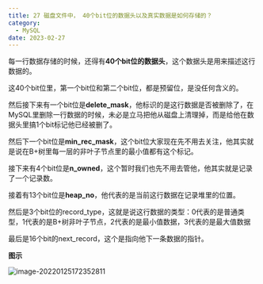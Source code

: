 ```yaml
---
title: 27 磁盘文件中， 40个bit位的数据头以及真实数据是如何存储的？
category:
  - MySQL
date: 2023-02-27
---
```


<!-- more -->


每一行数据存储的时候，还得有**40个bit位的数据头**，这个数据头是用来描述这行数据的。

这40个bit位里，第一个bit位和第二个bit位，都是预留位，是没任何含义的。

然后接下来有一个bit位是**delete_mask**，他标识的是这行数据是否被删除了，在MySQL里删除一行数据的时候，未必是立马把他从磁盘上清理掉，而是给他在数据头里搞1个bit标记他已经被删了。

然后下一个bit位是**min_rec_mask**，这个bit位大家现在先不用去关注，他其实就是说在B+树里每一层的非叶子节点里的最小值都有这个标记。

接下来有4个bit位是**n_owned**，这个暂时我们也先不用去管他，他其实就是记录了一个记录数。

接着有13个bit位是**heap_no**，他代表的是当前这行数据在记录堆里的位置。

然后是3个bit位的record_type，这就是说这行数据的类型：0代表的是普通类型，1代表的是B+树非叶子节点，2代表的是最小值数据，3代表的是最大值数据

最后是16个bit的next_record，这个是指向他下一条数据的指针。

**图示**

![image-20220125172352811](https://studyimages.oss-cn-beijing.aliyuncs.com/img/mysql/01-33/202210201131593.png)

